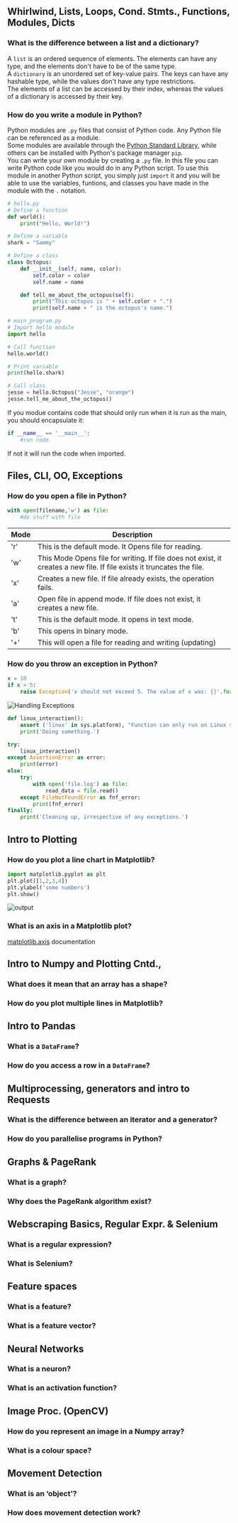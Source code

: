 <style>
img{ 
  max-width:  500px; 
  display: block;
}
</style>

## Whirlwind, Lists, Loops, Cond. Stmts., Functions, Modules, Dicts
### What is the difference between a list and a dictionary?
A `list` is an ordered sequence of elements. The elements can have any type, and the elements don't have to be of the same type.  
A `dictionary` is an unordered set of key-value pairs. The keys can have any hashable type, while the values don't have any type restrictions.  
The elements of a list can be accessed by their index, whereas the values of a dictionary is accessed by their key.

### How do you write a module in Python?
Python modules are `.py` files that consist of Python code. Any Python file can be referenced as a module.  
Some modules are available through the [Python Standard Library](https://docs.python.org/3/library/), while others can be installed with Python's package manager `pip`.  
You can write your own module by creating a `.py` file. In this file you can write Python code like you would do in any Python script. To use this module in another Python script, you simply just `import` it and you will be able to use the variables, funtions, and classes you have made in the module with the `.` notation.

```python
# hello.py
# Define a function
def world():
    print("Hello, World!")

# Define a variable
shark = "Sammy"

# Define a class
class Octopus:
    def __init__(self, name, color):
        self.color = color
        self.name = name

    def tell_me_about_the_octopus(self):
        print("This octopus is " + self.color + ".")
        print(self.name + " is the octopus's name.")
```

```python
# main_program.py
# Import hello module
import hello

# Call function
hello.world()

# Print variable
print(hello.shark)

# Call class
jesse = hello.Octopus("Jesse", "orange")
jesse.tell_me_about_the_octopus()
```
If you modue contains code that should only run when it is run as the main, you should encapsulate it:
```python
if __name__ == '__main__':
    #run code
```
If not it will run the code when imported.
## Files, CLI, OO, Exceptions
### How do you open a file in Python?
```python
with open(filename,'w') as file:
    #do stuff with file
```

|Mode|Description|
|-|-|
|'r'|This is the default mode. It Opens file for reading.|
|'w'|This Mode Opens file for writing. If file does not exist, it creates a new file. If file exists it truncates the file.|
|'x'|Creates a new file. If file already exists, the operation fails.|
|'a'|Open file in append mode. If file does not exist, it creates a new file.|
|'t'|This is the default mode. It opens in text mode.|
|'b'|This opens in binary mode.|
|'+'|This will open a file for reading and writing (updating)|

### How do you throw an exception in Python?
```python
x = 10
if x > 5:
    raise Exception('x should not exceed 5. The value of x was: {}'.format(x))
```

![Handling Exceptions](https://files.realpython.com/media/try_except_else_finally.a7fac6c36c55.png)

```python
def linux_interaction():
    assert ('linux' in sys.platform), "Function can only run on Linux systems."
    print('Doing something.')

try:
    linux_interaction()
except AssertionError as error:
    print(error)
else:
    try:
        with open('file.log') as file:
            read_data = file.read()
    except FileNotFoundError as fnf_error:
        print(fnf_error)
finally:
    print('Cleaning up, irrespective of any exceptions.')
```

## Intro to Plotting
### How do you plot a line chart in Matplotlib?
```python
import matplotlib.pyplot as plt
plt.plot([1,2,3,4])
plt.ylabel('some numbers')
plt.show()
```
![output](https://matplotlib.org/3.1.0/_images/sphx_glr_pyplot_simple_001.png)

### What is an axis in a Matplotlib plot?
[matplotlib.axis](https://matplotlib.org/3.1.0/api/axis_api.html?highlight=axis#module-matplotlib.axis) documentation

## Intro to Numpy and Plotting Cntd.,
### What does it mean that an array has a shape?
### How do you plot multiple lines in Matplotlib?
## Intro to Pandas
### What is a `DataFrame`?
### How do you access a row in a `DataFrame`?
## Multiprocessing, generators and intro to Requests
### What is the difference between an iterator and a generator?
### How do you parallelise programs in Python?
## Graphs & PageRank
### What is a graph?
### Why does the PageRank algorithm exist?
## Webscraping Basics, Regular Expr. & Selenium
### What is a regular expression?
### What is Selenium?
## Feature spaces
### What is a feature?
### What is a feature vector?
## Neural Networks
### What is a neuron?
### What is an activation function?
## Image Proc. (OpenCV)
### How do you represent an image in a Numpy array?
### What is a colour space?
## Movement Detection
### What is an ‘object’?
### How does movement detection work?